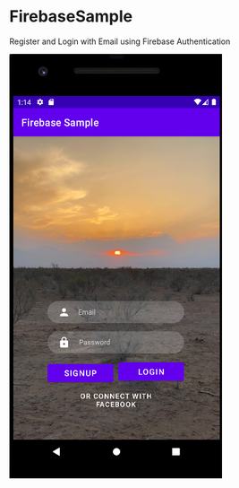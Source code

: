# FirebaseSample
Register and Login with Email using Firebase Authentication

![Login](https://github.com/minaekhtiari/FirebaseSample/blob/master/app/src/main/res/drawable/screenshot.png)
